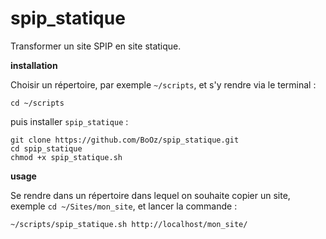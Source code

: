 # spip_statique
Transformer un site SPIP en site statique.


**installation**

Choisir un répertoire, par exemple `~/scripts`, et s'y rendre via le terminal :
```
cd ~/scripts
```
puis installer `spip_statique` :

```
git clone https://github.com/BoOz/spip_statique.git
cd spip_statique
chmod +x spip_statique.sh
```

**usage**

Se rendre dans un répertoire dans lequel on souhaite copier un site, exemple `cd ~/Sites/mon_site`, et lancer la commande :
```
~/scripts/spip_statique.sh http://localhost/mon_site/
```
